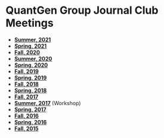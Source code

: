 # QuantGen Group Journal Club Meetings
- **[Summer, 2021](https://github.com/QuantGen/LAB-SUMMER-2021)**
- **[Spring, 2021](https://github.com/QuantGen/LAB-SPRING-2021)**
- **[Fall, 2020](https://github.com/QuantGen/LAB-FALL-2020)**
- **[Summer, 2020](https://github.com/QuantGen/LAB-SUMMER-2020)**
- **[Spring, 2020](https://github.com/QuantGen/LAB-SPRING-2020)**
- **[Fall, 2019](https://github.com/QuantGen/LAB-FALL-2019)**
- **[Spring, 2019](https://github.com/QuantGen/LAB-SPRING-2019)**
- **[Fall, 2018](https://github.com/QuantGen/LAB-FALL-2018)**
- **[Spring, 2018](https://github.com/QuantGen/LAB-SPRING-2018)**
- **[Fall, 2017](https://github.com/QuantGen/LAB-FALL-2017)**
- **[Summer, 2017](https://github.com/QuantGen/LAB-SUMMER-2017)** (Workshop)
- **[Spring, 2017](https://github.com/QuantGen/LAB-SPRING-2017)**
- **[Fall, 2016](https://github.com/QuantGen/LAB-FALL-2016)**
- **[Spring, 2016](https://github.com/QuantGen/LAB-SPRING-2016)**
- **[Fall, 2015](https://github.com/QuantGen/LAB-FALL-2015)**
